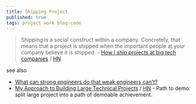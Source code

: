 ```yaml
---
title: Shipping Project
published: true
tags: project work blog-code
---
```

> Shipping is a social construct within a company. Concretely, that means that a project is shipped when the important people at your company believe it is shipped. - [	How I ship projects at big tech companies](https://www.seangoedecke.com/how-to-ship/) / [HN](https://news.ycombinator.com/item?id=42111031)

see also
- [What can strong engineers do that weak engineers can't?](https://www.seangoedecke.com/weak-engineers/)
- [My Approach to Building Large Technical Projects](https://mitchellh.com/writing/building-large-technical-projects) / [HN](https://news.ycombinator.com/item?id=45535202) - Path to demo: split large project into a path of demoable achievement.
